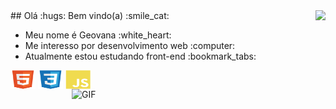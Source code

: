  <img height="180em" src="https://github-readme-stats.vercel.app/api?username=Geovanapl&show_icons=true&theme=dracula&include_all_commits=true&count_private=true" align="right"/>
## Olá :hugs: Bem vindo(a) :smile_cat:
<ul>
  <li>Meu nome é Geovana :white_heart: </li>
  <li>Me interesso por desenvolvimento web :computer:</li>
  <li>Atualmente estou estudando front-end 	:bookmark_tabs:</li>
</ul>

<div>
  <img align="center" alt="HTML" height="30" width="40" src="https://raw.githubusercontent.com/devicons/devicon/master/icons/html5/html5-original.svg">
  <img align="center" alt="CSS" height="30" width="40" src="https://raw.githubusercontent.com/devicons/devicon/master/icons/css3/css3-original.svg">
  <img align="center" alt="Rafa-Js" height="30" width="40" src="https://raw.githubusercontent.com/devicons/devicon/master/icons/javascript/javascript-plain.svg">
</div>

<img align="right" alt="GIF" src="" width="390" height="318" />
